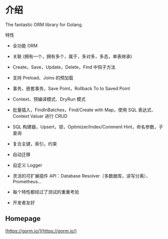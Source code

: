 # 介绍

The fantastic ORM library for Golang.

 特性

- 全功能 ORM
-  关联 (拥有一个，拥有多个，属于，多对多，多态，单表继承)
-  Create，Save，Update，Delete，Find 中钩子方法
-  支持 Preload、Joins 的预加载
-  事务，嵌套事务，Save Point，Rollback To to Saved Point
-  Context、预编译模式、DryRun 模式
-  批量插入，FindInBatches，Find/Create with Map，使用 SQL 表达式、Context Valuer 进行 CRUD
-  SQL 构建器，Upsert，锁，Optimizer/Index/Comment Hint，命名参数，子查询
-  复合主键，索引，约束
-  自动迁移

-  自定义 Logger

-  灵活的可扩展插件 API：Database Resolver（多数据库，读写分离）、Prometheus…

-  每个特性都经过了测试的重重考验

-  开发者友好

## Homepage

[https://gorm.io/](https://gorm.io/)